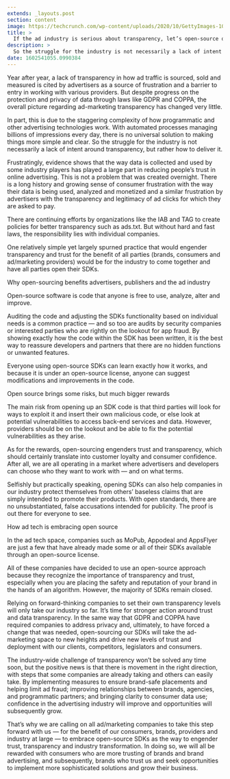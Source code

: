 ```yaml
--- 
extends: _layouts.post 
section: content 
image: https://techcrunch.com/wp-content/uploads/2020/10/GettyImages-1021615300.jpg?w=600 
title: > 
  If the ad industry is serious about transparency, let’s open-source our SDKs – TechCrunch 
description: > 
  So the struggle for the industry is not necessarily a lack of intent around transparency, but rather how to deliver it.Frustratingly, evidence shows that the way data is collected and used by some industry players has played a large part in reducing people’s trust in online advertising.Everyone using open-source SDKs can learn exactly how it works, and because it is under an open-source license, anyone can suggest modifications and improvements in the code.It’s time for stronger action around trust and data transparency.That’s why we are calling on all ad/marketing companies to take this step forward with us — for the benefit of our consumers, brands, providers and industry at large — to embrace open-source SDKs as the way to engender trust, transparency and industry transformation. 
date: 1602541055.0990384 
--- 
```

Year after year, a lack of transparency in how ad traffic is sourced, sold and measured is cited by advertisers as a source of frustration and a barrier to entry in working with various providers. But despite progress on the protection and privacy of data through laws like GDPR and COPPA, the overall picture regarding ad-marketing transparency has changed very little.

In part, this is due to the staggering complexity of how programmatic and other advertising technologies work. With automated processes managing billions of impressions every day, there is no universal solution to making things more simple and clear. So the struggle for the industry is not necessarily a lack of intent around transparency, but rather how to deliver it.

Frustratingly, evidence shows that the way data is collected and used by some industry players has played a large part in reducing people’s trust in online advertising. This is not a problem that was created overnight. There is a long history and growing sense of consumer frustration with the way their data is being used, analyzed and monetized and a similar frustration by advertisers with the transparency and legitimacy of ad clicks for which they are asked to pay.

There are continuing efforts by organizations like the IAB and TAG to create policies for better transparency such as ads.txt. But without hard and fast laws, the responsibility lies with individual companies.

One relatively simple yet largely spurned practice that would engender transparency and trust for the benefit of all parties (brands, consumers and ad/marketing providers) would be for the industry to come together and have all parties open their SDKs.

Why open-sourcing benefits advertisers, publishers and the ad industry

Open-source software is code that anyone is free to use, analyze, alter and improve.

Auditing the code and adjusting the SDKs functionality based on individual needs is a common practice — and so too are audits by security companies or interested parties who are rightly on the lookout for app fraud. By showing exactly how the code within the SDK has been written, it is the best way to reassure developers and partners that there are no hidden functions or unwanted features.

Everyone using open-source SDKs can learn exactly how it works, and because it is under an open-source license, anyone can suggest modifications and improvements in the code.

Open source brings some risks, but much bigger rewards

The main risk from opening up an SDK code is that third parties will look for ways to exploit it and insert their own malicious code, or else look at potential vulnerabilities to access back-end services and data. However, providers should be on the lookout and be able to fix the potential vulnerabilities as they arise.

As for the rewards, open-sourcing engenders trust and transparency, which should certainly translate into customer loyalty and consumer confidence. After all, we are all operating in a market where advertisers and developers can choose who they want to work with — and on what terms.

Selfishly but practically speaking, opening SDKs can also help companies in our industry protect themselves from others’ baseless claims that are simply intended to promote their products. With open standards, there are no unsubstantiated, false accusations intended for publicity. The proof is out there for everyone to see.

How ad tech is embracing open source

In the ad tech space, companies such as MoPub, Appodeal and AppsFlyer are just a few that have already made some or all of their SDKs available through an open-source license.

All of these companies have decided to use an open-source approach because they recognize the importance of transparency and trust, especially when you are placing the safety and reputation of your brand in the hands of an algorithm. However, the majority of SDKs remain closed.

Relying on forward-thinking companies to set their own transparency levels will only take our industry so far. It’s time for stronger action around trust and data transparency. In the same way that GDPR and COPPA have required companies to address privacy and, ultimately, to have forced a change that was needed, open-sourcing our SDKs will take the ad-marketing space to new heights and drive new levels of trust and deployment with our clients, competitors, legislators and consumers.

The industry-wide challenge of transparency won’t be solved any time soon, but the positive news is that there is movement in the right direction, with steps that some companies are already taking and others can easily take. By implementing measures to ensure brand-safe placements and helping limit ad fraud; improving relationships between brands, agencies, and programmatic partners; and bringing clarity to consumer data use; confidence in the advertising industry will improve and opportunities will subsequently grow.

That’s why we are calling on all ad/marketing companies to take this step forward with us — for the benefit of our consumers, brands, providers and industry at large — to embrace open-source SDKs as the way to engender trust, transparency and industry transformation. In doing so, we will all be rewarded with consumers who are more trusting of brands and brand advertising, and subsequently, brands who trust us and seek opportunities to implement more sophisticated solutions and grow their business.